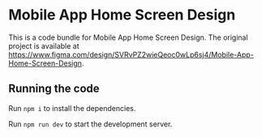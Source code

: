 
  # Mobile App Home Screen Design

  This is a code bundle for Mobile App Home Screen Design. The original project is available at https://www.figma.com/design/SVRvPZ2wieQeoc0wLp6sj4/Mobile-App-Home-Screen-Design.

  ## Running the code

  Run `npm i` to install the dependencies.

  Run `npm run dev` to start the development server.
  